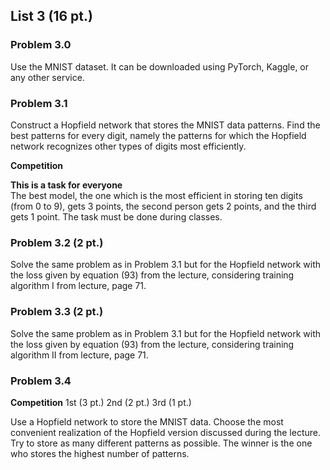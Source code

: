 ## List 3 (16 pt.)

### __Problem 3.0__

Use the MNIST dataset. It can be downloaded using PyTorch, Kaggle, or any other service.

### __Problem 3.1__ 

Construct a Hopfield network that stores the MNIST data patterns. Find the best patterns for every digit, namely the patterns for which the Hopfield network recognizes other types of digits most efficiently.

**Competition**

__This is a task for everyone__  
The best model, the one which is the most efficient in storing ten digits (from 0 to 9), gets 3 points, the second person gets 2 points, and the third gets 1 point. The task must be done during classes. 

### __Problem 3.2__ (2 pt.)

Solve the same problem as in Problem 3.1 but for the Hopfield network with the loss given by equation (93) from the lecture, considering training algorithm I from lecture, page 71.

### __Problem 3.3__ (2 pt.)

Solve the same problem as in Problem 3.1 but for the Hopfield network with the loss given by equation (93) from the lecture, considering training algorithm II from lecture, page 71.

### __Problem 3.4__ 
**Competition**
1st (3 pt.) 2nd (2 pt.) 3rd (1 pt.)

Use a Hopfield network to store the MNIST data. Choose the most convenient realization of the Hopfield version discussed during the lecture. Try to store as many different patterns as possible. The winner is the one who stores the highest number of patterns.
